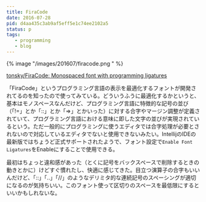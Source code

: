 ```yaml
---
title: FiraCode
date: 2016-07-28
pid: d4aa435c3ab9af5eff5e1c74ee2102a5
status: p
tags:
   - programming
   - blog
---
```


{% image "/images/201607/firacode.png " %}

[tonsky/FiraCode: Monospaced font with programming ligatures][1]

「FiraCode」というプログラミング言語の表示を最適化するフォントが開発されてるのを知ったので使ってみている。どういうふうに最適化するかというと、基本はモノスペースなんだけど、プログラミング言語に特徴的な記号の並び（「!=」とか「::」とか「=\>」とかいった）に対する合字やマージン調整が定義されていて、プログラミング言語における意味に即した文字の並びが実現されているという。ただ一般的にプログラミングに使うエディタでは合字処理が必要とされないので対応しているエディタでないと使用できないみたい。IntellijのIDEの最新版ではちょうど正式サポートされたようで、フォント設定で`Enable Font Ligatures`をEnableにすることで使用できる。

最初はちょっと違和感があった（とくに記号をバックスペースで削除するときの動きとかに）けどすぐ慣れたし、快適に感じてきた。目立つ演算子の合字もいいんだけど、「::」「..」「//」のようなデリミタ的な連続記号のスペーシングが適切になるのが気持ちいい。このフォント使って区切りのスペースを最低限にするといいかもしれないな。

[1]:	https://github.com/tonsky/FiraCode